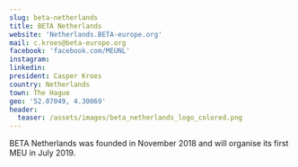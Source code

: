 ```yaml
---
slug: beta-netherlands
title: BETA Netherlands
website: 'Netherlands.BETA-europe.org'
mail: c.kroes@beta-europe.org
facebook: 'facebook.com/MEUNL'
instagram:
linkedin:
president: Casper Kroes
country: Netherlands
town: The Hague
geo: '52.07049, 4.30069'
header:
  teaser: /assets/images/beta_netherlands_logo_colored.png
---
```

BETA Netherlands was founded in November 2018 and will organise its first MEU in July 2019.

